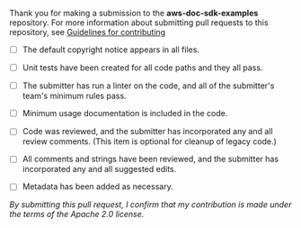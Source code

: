 Thank you for making a submission to the **aws-doc-sdk-examples** repository. For more
information about submitting pull requests to this repository, see [Guidelines for contributing](CONTRIBUTING.md)

- [ ] The default copyright notice appears in all files.

- [ ] Unit tests have been created for all code paths and they all pass.

- [ ] The submitter has run a linter on the code, and all of the submitter's team's minimum rules pass.

- [ ] Minimum usage documentation is included in the code.

- [ ] Code was reviewed, and the submitter has incorporated any and all review comments. (This item is optional for cleanup of legacy code.)

- [ ] All comments and strings have been reviewed, and the submitter has incorporated any and all suggested edits.

- [ ] Metadata has been added as necessary.

_By submitting this pull request, I confirm that my contribution is made under the terms of the Apache 2.0 license._
